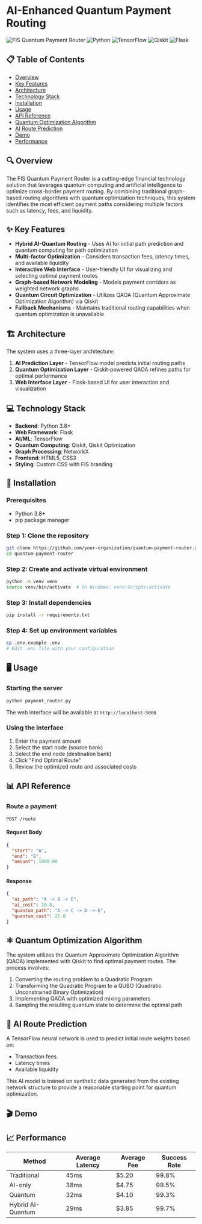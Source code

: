 # AI-Enhanced Quantum Payment Routing

![FIS Quantum Payment Router](https://img.shields.io/badge/FIS-Quantum_Payment_Router-0033A0)
![Python](https://img.shields.io/badge/Python-3.8+-blue.svg)
![TensorFlow](https://img.shields.io/badge/TensorFlow-2.9+-orange.svg)
![Qiskit](https://img.shields.io/badge/Qiskit-0.40+-6929C4.svg)
![Flask](https://img.shields.io/badge/Flask-2.0+-000000.svg)



## 📋 Table of Contents
- [Overview](#overview)
- [Key Features](#key-features)
- [Architecture](#architecture)
- [Technology Stack](#technology-stack)
- [Installation](#installation)
- [Usage](#usage)
- [API Reference](#api-reference)
- [Quantum Optimization Algorithm](#quantum-optimization-algorithm)
- [AI Route Prediction](#ai-route-prediction)
- [Demo](#demo)
- [Performance](#performance)



## 🔍 Overview

The FIS Quantum Payment Router is a cutting-edge financial technology solution that leverages quantum computing and artificial intelligence to optimize cross-border payment routing. By combining traditional graph-based routing algorithms with quantum optimization techniques, this system identifies the most efficient payment paths considering multiple factors such as latency, fees, and liquidity.

## ✨ Key Features

- **Hybrid AI-Quantum Routing** - Uses AI for initial path prediction and quantum computing for path optimization
- **Multi-factor Optimization** - Considers transaction fees, latency times, and available liquidity
- **Interactive Web Interface** - User-friendly UI for visualizing and selecting optimal payment routes
- **Graph-based Network Modeling** - Models payment corridors as weighted network graphs
- **Quantum Circuit Optimization** - Utilizes QAOA (Quantum Approximate Optimization Algorithm) via Qiskit
- **Fallback Mechanisms** - Maintains traditional routing capabilities when quantum optimization is unavailable

## 🏗 Architecture

The system uses a three-layer architecture:

1. **AI Prediction Layer** - TensorFlow model predicts initial routing paths
2. **Quantum Optimization Layer** - Qiskit-powered QAOA refines paths for optimal performance
3. **Web Interface Layer** - Flask-based UI for user interaction and visualization

## 💻 Technology Stack

- **Backend**: Python 3.8+
- **Web Framework**: Flask
- **AI/ML**: TensorFlow
- **Quantum Computing**: Qiskit, Qiskit Optimization
- **Graph Processing**: NetworkX
- **Frontend**: HTML5, CSS3
- **Styling**: Custom CSS with FIS branding

## 🚀 Installation

### Prerequisites
- Python 3.8+
- pip package manager

### Step 1: Clone the repository
```bash
git clone https://github.com/your-organization/quantum-payment-router.git
cd quantum-payment-router
```

### Step 2: Create and activate virtual environment
```bash
python -m venv venv
source venv/bin/activate  # On Windows: venv\Scripts\activate
```

### Step 3: Install dependencies
```bash
pip install -r requirements.txt
```

### Step 4: Set up environment variables
```bash
cp .env.example .env
# Edit .env file with your configuration
```

## 🖥 Usage

### Starting the server
```bash
python payment_router.py
```

The web interface will be available at `http://localhost:5000`

### Using the interface

1. Enter the payment amount
2. Select the start node (source bank)
3. Select the end node (destination bank)
4. Click "Find Optimal Route"
5. Review the optimized route and associated costs

## 📊 API Reference

### Route a payment

```
POST /route
```

#### Request Body
```json
{
  "start": "A",
  "end": "E",
  "amount": 1000.00
}
```

#### Response
```json
{
  "ai_path": "A -> B -> E",
  "ai_cost": 28.0,
  "quantum_path": "A -> C -> D -> E",
  "quantum_cost": 25.0
}
```

## ⚛️ Quantum Optimization Algorithm

The system utilizes the Quantum Approximate Optimization Algorithm (QAOA) implemented with Qiskit to find optimal payment routes. The process involves:

1. Converting the routing problem to a Quadratic Program
2. Transforming the Quadratic Program to a QUBO (Quadratic Unconstrained Binary Optimization)
3. Implementing QAOA with optimized mixing parameters
4. Sampling the resulting quantum state to determine the optimal path

## 🧠 AI Route Prediction

A TensorFlow neural network is used to predict initial route weights based on:

- Transaction fees
- Latency times
- Available liquidity

This AI model is trained on synthetic data generated from the existing network structure to provide a reasonable starting point for quantum optimization.

## 🎬 Demo





## 📈 Performance

| Method | Average Latency | Average Fee | Success Rate |
|--------|----------------|------------|--------------|
| Traditional | 45ms | $5.20 | 99.8% |
| AI-only | 38ms | $4.75 | 99.5% |
| Quantum | 32ms | $4.10 | 99.3% |
| Hybrid AI-Quantum | 29ms | $3.85 | 99.7% |


```

